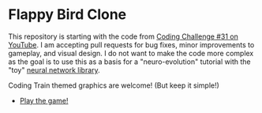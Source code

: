 # Flappy Bird Clone

This repository is starting with the code from [Coding Challenge #31 on YouTube](https://www.youtube.com/watch?v=cXgA1d_E-jY). I am accepting pull requests for bug fixes, minor improvements to gameplay, and visual design. I do not want to make the code more complex as the goal is to use this as a basis for a "neuro-evolution" tutorial with the "toy" [neural network library](https://github.com/CodingTrain/Toy-Neural-Network-JS/).

Coding Train themed graphics are welcome! (But keep it simple!)

- [Play the game!](https://codingtrain.github.io/Flappy-Bird-Clone/)
